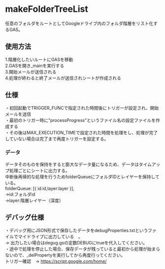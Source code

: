 # makeFolderTreeList

任意のフォルダをルートとしてGoogleドライブ内のフォルダ階層をリスト化するGAS。

## 使用方法
1.階層化したいルートにGASを移動  
2.GASを開き_mainを実行する  
3.開始メールが送信される  
4.処理が終わると終了メールが送信されシートが作成される  

## 仕様
・初回起動でTRIGGER_FUNCで指定された時間後にトリガーが設定され、開始メールを送信  
・最初のトリガー時に"processProgress"というファイル名の設定ファイルを作成する  
・その後はMAX_EXECUTION_TIMEで設定された時間を処理をし、処理が完了していない場合は完了まで再度トリガーを設定する。  

### データ
データそのものを保持をすると膨大なデータ量になるため、データはタイムアップ処理ごとにシートに出力する。  
中断後再帰的な処理を行うためfolderQueueにフォルダIDとレイヤーを保持している。  
folderQueue: [{ id:id,layer:layer }],  
→id:フォルダid  
→layer:階層レイヤー（深度）  



## デバッグ仕様
・デバッグ用にJSON形式で保存したデータをdebugProperties.txtというファイルでマイドライブに出力している　。  
→ 出力したい場合はdegug.gsの定数DEBUGにtrueを代入してください。    
・途中で処理を停止した場合、保存データが残っていると最初から処理が始まらないので、_delPropertyを実行してから再度行ってください。  
トリガー確認　→ https://script.google.com/home/

